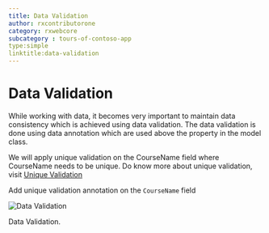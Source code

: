 ```yaml
---
title: Data Validation
author: rxcontributorone
category: rxwebcore
subcategory : tours-of-contoso-app
type:simple
linktitle:data-validation
---
```


# Data Validation
While working with data, it becomes very important to maintain data consistency which is achieved using data validation. The data validation is done using data annotation which are used above the property in the model class.

We will apply unique validation on the CourseName field where CourseName needs to be unique. Do know more about unique validation, visit <a class="redirect-link" href="/rx-web-core/data-validation/unique" target="_blank">Unique Validation</a>

Add unique validation annotation on the `CourseName` field 

![Data Validation](Images/data-validation.PNG)
<p class="image-description">Data Validation.</p>